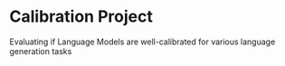 # Calibration Project

Evaluating if Language Models are well-calibrated for various language generation tasks
